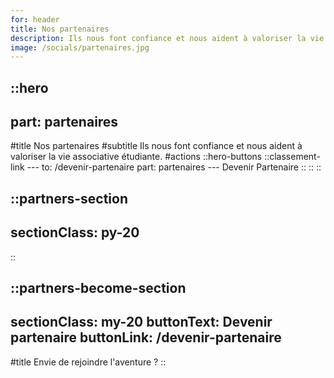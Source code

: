 ```yaml
---
for: header
title: Nos partenaires
description: Ils nous font confiance et nous aident à valoriser la vie associative étudiante.
image: /socials/partenaires.jpg
---
```


::hero
---
part: partenaires
---
#title
Nos partenaires
#subtitle
Ils nous font confiance et nous aident à valoriser la vie associative étudiante.
#actions
  ::hero-buttons
    ::classement-link
    ---
    to: /devenir-partenaire
    part: partenaires
    ---
    Devenir Partenaire
    ::
  ::
::

::partners-section
---
sectionClass: py-20
---
::


::partners-become-section
---
sectionClass: my-20
buttonText: Devenir partenaire
buttonLink: /devenir-partenaire
---
#title
Envie de rejoindre l'aventure ?
::

